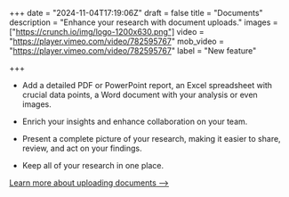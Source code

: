 +++
date = "2024-11-04T17:19:06Z"
draft = false
title = "Documents"
description = "Enhance your research with document uploads."
images = ["https://crunch.io/img/logo-1200x630.png"]
video = "https://player.vimeo.com/video/782595767"
mob_video = "https://player.vimeo.com/video/782595767"
label = "New feature"

+++

* Add a detailed PDF or PowerPoint report, an Excel spreadsheet with crucial data points, a Word document with your analysis or even images. 

* Enrich your insights and enhance collaboration on your team. 

* Present a complete picture of your research, making it easier to share, review, and act on your findings. 

* Keep all of your research in one place.

<a href="https://help.crunch.io/" class="btn-crunch-link">Learn more about uploading documents ⟶</a>
